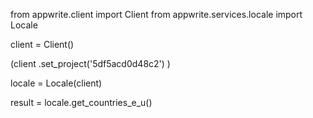 from appwrite.client import Client
from appwrite.services.locale import Locale

client = Client()

(client
  .set_project('5df5acd0d48c2')
)

locale = Locale(client)

result = locale.get_countries_e_u()
